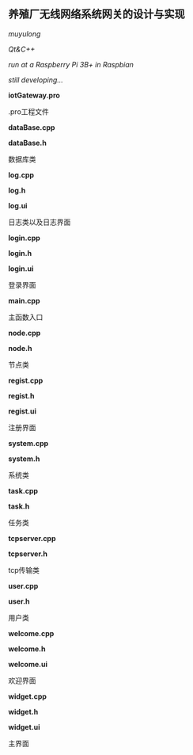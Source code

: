 ## 养殖厂无线网络系统网关的设计与实现

*muyulong*

*Qt&C++*

*run at a Raspberry Pi 3B+ in Raspbian*

*still developing...*



**iotGateway.pro**

.pro工程文件

**dataBase.cpp**

**dataBase.h**

数据库类

**log.cpp**

**log.h**

**log.ui**

日志类以及日志界面

**login.cpp**

**login.h**

**login.ui**

登录界面

**main.cpp**

主函数入口

**node.cpp**

**node.h**

节点类

**regist.cpp**

**regist.h**

**regist.ui**

注册界面

**system.cpp**

**system.h**

系统类

**task.cpp**

**task.h**

任务类

**tcpserver.cpp**

**tcpserver.h**

tcp传输类

**user.cpp**

**user.h**

用户类

**welcome.cpp**

**welcome.h**

**welcome.ui**

欢迎界面

**widget.cpp**

**widget.h**

**widget.ui**

主界面